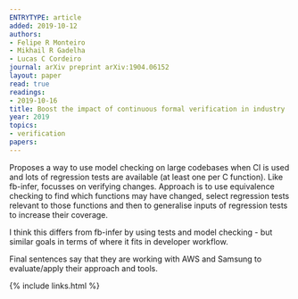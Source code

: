 ```yaml
---
ENTRYTYPE: article
added: 2019-10-12
authors:
- Felipe R Monteiro
- Mikhail R Gadelha
- Lucas C Cordeiro
journal: arXiv preprint arXiv:1904.06152
layout: paper
read: true
readings:
- 2019-10-16
title: Boost the impact of continuous formal verification in industry
year: 2019
topics:
- verification
papers:
---
```


Proposes a way to use model checking on large codebases when CI is used and lots of regression tests are available (at least one per C function).
Like fb-infer, focusses on verifying changes.
Approach is to use equivalence checking to find which functions may have changed, select regression tests relevant to those functions and then to generalise inputs of regression tests to increase their coverage.

I think this differs from fb-infer by using tests and model checking - but similar goals in terms of where it fits in developer workflow.

Final sentences say that they are working with AWS and Samsung to evaluate/apply their approach and tools.

{% include links.html %}
